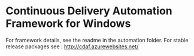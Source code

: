 Continuous Delivery Automation Framework for Windows
====================================================

For framework details, see the readme in the automation folder. For stable release packages see : http://cdaf.azurewebsites.net/
